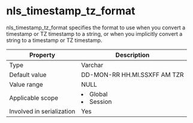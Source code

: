 # nls_timestamp_tz_format

nls_timestamp_tz_format specifies the format to use when you convert a timestamp or TZ timestamp to a string, or when you implicitly convert a string to a timestamp or TZ timestamp.

| **Property** | **Description** |
|---------|------------------------------------------------------------------------------------------------------------|
| Type | Varchar |
| Default value | DD-MON-RR HH.MI.SSXFF AM TZR |
| Value range | NULL |
| Applicable scope | <li> Global   <li> Session |
| Involved in serialization | Yes |
